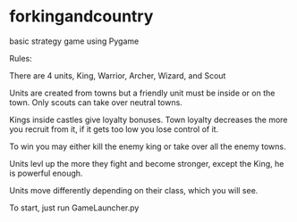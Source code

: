forkingandcountry
=================

basic strategy game using Pygame

Rules:

There are 4 units, King, Warrior, Archer, Wizard, and Scout


Units are created from towns but a friendly unit must be inside or on the town.  Only scouts can take over neutral towns.

Kings inside castles give loyalty bonuses.  Town loyalty decreases the more you recruit from it, if it gets too low you lose control of it.

To win you may either kill the enemy king or take over all the enemy towns.

Units levl up the more they fight and become stronger, except the King, he is powerful enough.

Units move differently depending on their class, which you will see.

To start, just run GameLauncher.py
